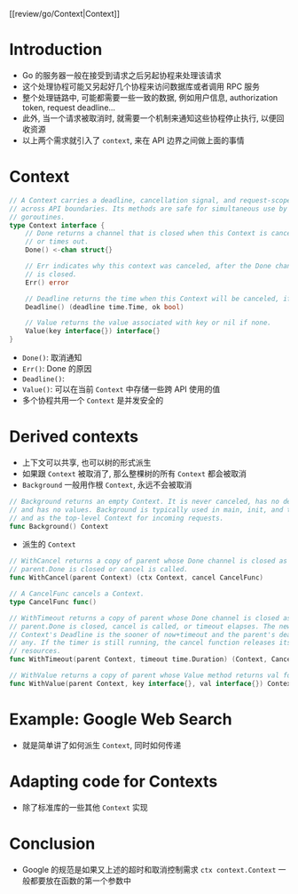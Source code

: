 
[[review/go/Context|Context]]

# Introduction
- Go 的服务器一般在接受到请求之后另起协程来处理该请求
- 这个处理协程可能又另起好几个协程来访问数据库或者调用 RPC 服务
- 整个处理链路中, 可能都需要一些一致的数据, 例如用户信息, authorization token, request deadline...
- 此外, 当一个请求被取消时, 就需要一个机制来通知这些协程停止执行, 以便回收资源
- 以上两个需求就引入了 `context`, 来在 API 边界之间做上面的事情


# Context
```go
// A Context carries a deadline, cancellation signal, and request-scoped values
// across API boundaries. Its methods are safe for simultaneous use by multiple
// goroutines.
type Context interface {
    // Done returns a channel that is closed when this Context is canceled
    // or times out.
    Done() <-chan struct{}

    // Err indicates why this context was canceled, after the Done channel
    // is closed.
    Err() error

    // Deadline returns the time when this Context will be canceled, if any.
    Deadline() (deadline time.Time, ok bool)

    // Value returns the value associated with key or nil if none.
    Value(key interface{}) interface{}
}
```
- `Done()`: 取消通知
- `Err()`: Done 的原因
- `Deadline()`: 
- `Value()`: 可以在当前 `Context` 中存储一些跨 API 使用的值
- 多个协程共用一个 `Context` 是并发安全的

# Derived contexts
- 上下文可以共享, 也可以树的形式派生
- 如果跟 `Context` 被取消了, 那么整棵树的所有 `Context` 都会被取消
- `Background` 一般用作根 `Context`, 永远不会被取消
```go
// Background returns an empty Context. It is never canceled, has no deadline,
// and has no values. Background is typically used in main, init, and tests,
// and as the top-level Context for incoming requests.
func Background() Context
```
- 派生的 `Context`
```go
// WithCancel returns a copy of parent whose Done channel is closed as soon as
// parent.Done is closed or cancel is called.
func WithCancel(parent Context) (ctx Context, cancel CancelFunc)

// A CancelFunc cancels a Context.
type CancelFunc func()

// WithTimeout returns a copy of parent whose Done channel is closed as soon as
// parent.Done is closed, cancel is called, or timeout elapses. The new
// Context's Deadline is the sooner of now+timeout and the parent's deadline, if
// any. If the timer is still running, the cancel function releases its
// resources.
func WithTimeout(parent Context, timeout time.Duration) (Context, CancelFunc)

// WithValue returns a copy of parent whose Value method returns val for key.
func WithValue(parent Context, key interface{}, val interface{}) Context
```

# Example: Google Web Search
- 就是简单讲了如何派生 `Context`, 同时如何传递


# Adapting code for Contexts
- 除了标准库的一些其他 `Context` 实现


# Conclusion
- Google 的规范是如果又上述的超时和取消控制需求 `ctx context.Context` 一般都要放在函数的第一个参数中
